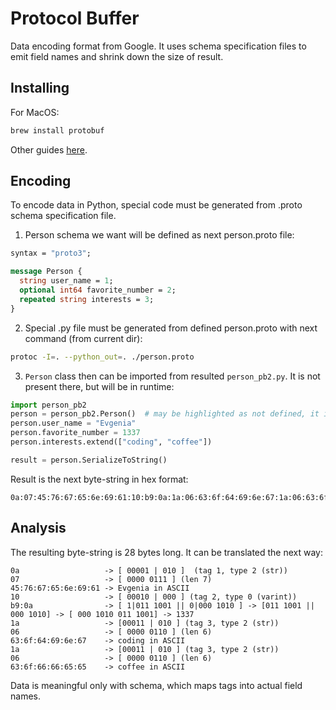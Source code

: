 # Protocol Buffer
Data encoding format from Google. 
It uses schema specification files to emit field names and shrink down the size of result. 

## Installing
For MacOS:
```bash
brew install protobuf
```
Other guides [here](https://github.com/protocolbuffers/protobuf).

## Encoding
To encode data in Python, special code must be generated from .proto schema specification file.

1. Person schema we want will be defined as next person.proto file:
```protobuf
syntax = "proto3";

message Person {
  string user_name = 1;
  optional int64 favorite_number = 2;
  repeated string interests = 3;
}
```
2. Special .py file must be generated from defined person.proto with next command (from current dir):
```bash
protoc -I=. --python_out=. ./person.proto
```
3. `Person` class then can be imported from resulted `person_pb2.py`. 
It is not present there, but will be in runtime:

```python
import person_pb2
person = person_pb2.Person()  # may be highlighted as not defined, it is ok
person.user_name = "Evgenia"
person.favorite_number = 1337
person.interests.extend(["coding", "coffee"])

result = person.SerializeToString()
```

Result is the next byte-string in hex format:
```
0a:07:45:76:67:65:6e:69:61:10:b9:0a:1a:06:63:6f:64:69:6e:67:1a:06:63:6f:66:66:65:65
```

## Analysis

The resulting byte-string is 28 bytes long. It can be translated the next way:
```
0a                   -> [ 00001 | 010 ]  (tag 1, type 2 (str)) 
07                   -> [ 0000 0111 ] (len 7)
45:76:67:65:6e:69:61 -> Evgenia in ASCII
10                   -> [ 00010 | 000 ] (tag 2, type 0 (varint))
b9:0a                -> [ 1|011 1001 || 0|000 1010 ] -> [011 1001 || 000 1010] -> [ 000 1010 011 1001] -> 1337
1a                   -> [00011 | 010 ] (tag 3, type 2 (str))
06                   -> [ 0000 0110 ] (len 6)
63:6f:64:69:6e:67    -> coding in ASCII
1a                   -> [00011 | 010 ] (tag 3, type 2 (str))
06                   -> [ 0000 0110 ] (len 6)
63:6f:66:66:65:65    -> coffee in ASCII
```

Data is meaningful only with schema, which maps tags into actual field names.